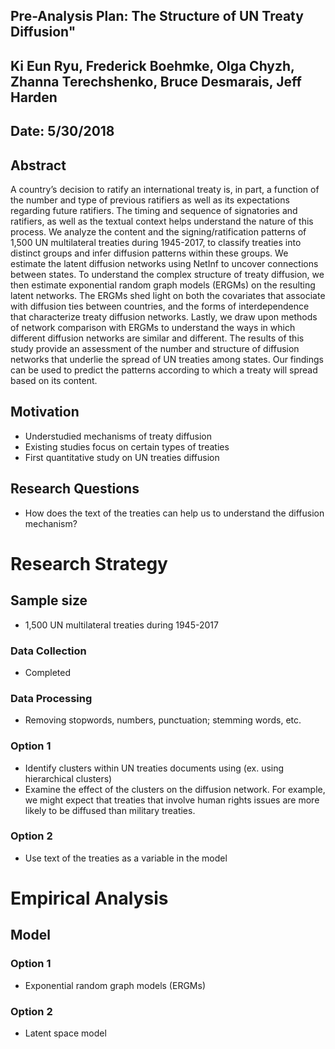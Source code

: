 ﻿## Pre-Analysis Plan: The Structure of UN Treaty Diffusion"
## Ki Eun Ryu, Frederick Boehmke, Olga Chyzh, Zhanna Terechshenko, Bruce Desmarais, Jeff Harden
## Date: 5/30/2018

## Abstract

A country’s decision to ratify an international treaty is, in part, a function of the number and type of previous ratifiers as well as its expectations regarding future ratifiers. The timing and sequence of signatories and ratifiers, as well as the textual context helps understand the nature of this process. We analyze the content and the signing/ratification patterns of 1,500 UN multilateral treaties during 1945-2017, to classify treaties into distinct groups and infer diffusion patterns within these groups. We estimate the latent diffusion networks using NetInf to uncover connections between states. To understand the complex structure of treaty diffusion, we then estimate exponential random graph models (ERGMs) on the resulting latent networks. The ERGMs shed light on both the covariates that associate with diffusion ties between countries, and the forms of interdependence that characterize treaty diffusion networks. Lastly, we draw upon methods of network comparison with ERGMs to understand the ways in which different diffusion networks are similar and different. The results of this study provide an assessment of the number and structure of diffusion networks that underlie the spread of UN treaties among states. Our findings can be used to predict the patterns according to which a treaty will spread based on its content.



## Motivation

- Understudied mechanisms of treaty diffusion
- Existing studies focus on certain types of treaties
- First quantitative study on UN treaties diffusion

## Research Questions

- How does the text of the treaties can help us to understand the diffusion mechanism?

# Research Strategy

## Sample size

- 1,500 UN multilateral treaties during 1945-2017

### Data Collection

- Completed

### Data Processing

- Removing stopwords, numbers, punctuation; stemming words, etc.

### Option 1

- Identify clusters within UN treaties documents using (ex. using hierarchical clusters)
- Examine the effect of the clusters on the diffusion network. For example, we might expect that treaties that involve human rights issues are more likely to be diffused than military treaties.

### Option 2

- Use text of the treaties as a variable in the model

# Empirical Analysis

## Model

### Option 1

- Exponential random graph models (ERGMs)

### Option 2

- Latent space model
